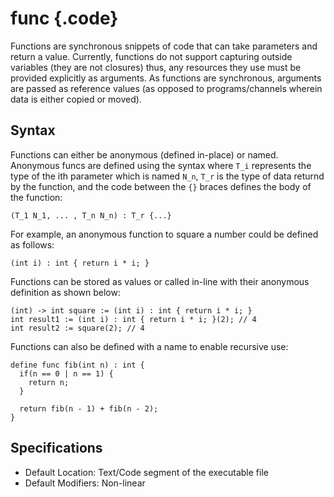 # func {.code}
Functions are synchronous snippets of code that can take parameters and return a value. Currently, functions do not support capturing outside variables (they are not closures) thus, any resources they use must be provided explicitly as arguments. As functions are synchronous, arguments are passed as reference values (as opposed to programs/channels wherein data is either copied or moved). 


## Syntax 

Functions can either be anonymous (defined in-place) or named. Anonymous funcs are defined using the syntax where `T_i` represents the type of the ith parameter which is named `N_n`, `T_r` is the type of data returnd by the function, and the code between the `{}` braces defines the body of the function:

```bismuth 
(T_1 N_1, ... , T_n N_n) : T_r {...}
```

For example, an anonymous function to square a number could be defined as follows: 
```bismuth
(int i) : int { return i * i; }
```

Functions can be stored as values or called in-line with their anonymous definition as shown below: 
```bismuth 
(int) -> int square := (int i) : int { return i * i; }
int result1 := (int i) : int { return i * i; }(2); // 4
int result2 := square(2); // 4
```

Functions can also be defined with a name to enable recursive use: 
```bismuth 
define func fib(int n) : int {
  if(n == 0 | n == 1) {
    return n;
  }

  return fib(n - 1) + fib(n - 2);
}
```

## Specifications 
* Default Location: Text/Code segment of the executable file 
* Default Modifiers: Non-linear 



